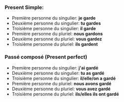### Present Simple:
- Première personne du singulier: **je garde**
- Deuxième personne du singulier: **tu gardes**
- Troisième personne du singulier: **il garde**
- Première personne du pluriel: **nous gardons**
- Deuxième personne du pluriel: **vous gardez**
- Troisième personne du pluriel: **ils gardent**

### Passé composé (Present perfect)
- Première personne du singulier: **j'ai gardé**
- Deuxième personne du singulier: **tu as gardé**
- Troisième personne du singulier: **il/elle/on a gardé**
- Première personne du pluriel: **nous avons gardé**
- Deuxième personne du pluriel: **vous avez gardé**	
- Troisième personne du pluriel: **ils/elles ils ont gardé**
